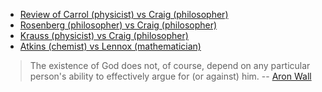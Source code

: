 * [Review of Carrol (physicist) vs Craig (philosopher)](http://www.wall.org/~aron/blog/thoughts-on-the-carroll-craig-debate/)
* [Rosenberg (philosopher) vs Craig (philosopher)](https://www.youtube.com/watch?v=bhfkhq-CM84&t=5667s)
* [Krauss (physicist) vs Craig (philosopher)](https://www.youtube.com/watch?v=V82uGzgoajI)
* [Atkins (chemist) vs Lennox (mathematician)](https://youtu.be/fSYwCaFkYno)

> The existence of God does not, of course, depend on any particular person's ability to effectively argue for (or against) him. -- [Aron Wall](http://www.wall.org/~aron/blog/thoughts-on-the-carroll-craig-debate/)
